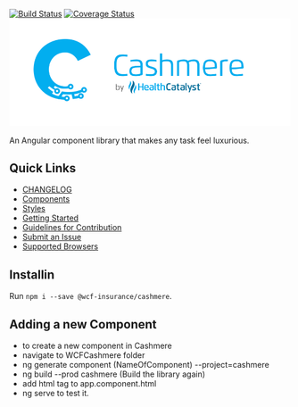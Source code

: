 [![Build Status](https://travis-ci.org/HealthCatalyst/Fabric.Cashmere.svg?branch=master)](https://travis-ci.org/HealthCatalyst/Fabric.Cashmere)
[![Coverage Status](https://coveralls.io/repos/github/HealthCatalyst/Fabric.Cashmere/badge.svg?branch=master)](https://coveralls.io/github/HealthCatalyst/Fabric.Cashmere?branch=master)
![Cashmere Banner](https://raw.githubusercontent.com/HealthCatalyst/Fabric.Cashmere/master/CashmereBanner.png)

An Angular component library that makes any task feel luxurious.

## Quick Links

-   [CHANGELOG](https://github.com/HealthCatalyst/Fabric.Cashmere/blob/master/CHANGELOG.md)
-   [Components](https://wcf-insurance.github.io/index.html)
-   [Styles](http://cashmere.healthcatalyst.net/styles)
-   [Getting Started](http://cashmere.healthcatalyst.net/guides/getting-started)
-   [Guidelines for Contribution](http://cashmere.healthcatalyst.net/guides/contribution-guide)
-   [Submit an Issue](http://cashmere.healthcatalyst.net/guides/submit-an-issue)
-   [Supported Browsers](http://cashmere.healthcatalyst.net/guides/supported-browsers)

## Installin

Run `npm i --save @wcf-insurance/cashmere`.

## Adding a new Component

<ul>
<li>to create a new component in Cashmere</li>
<li>navigate to WCFCashmere folder</li>
<li>ng generate component (NameOfComponent) --project=cashmere</li>
<li>ng build --prod cashmere (Build the library again)</li>
<li>add html tag to app.component.html</li>
<li>ng serve to test it.</li>
</ul>
